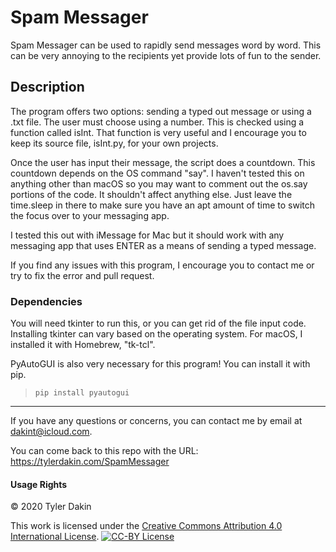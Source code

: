 # Spam Messager
Spam Messager can be used to rapidly send messages word by word.
This can be very annoying to the recipients yet provide lots of fun to the sender.

## Description
The program offers two options: sending a typed out message or using a .txt file. The user must choose using a number. This is checked using a function called isInt. That function is very useful and I encourage you to keep its source file, isInt.py, for your own projects. 

Once the user has input their message, the script does a countdown. This countdown depends on the OS command "say". I haven't tested this on anything other than macOS so you may want to comment out the os.say portions of the code. It shouldn't affect anything else. Just leave the time.sleep in there to make sure you have an apt amount of time to switch the focus over to your messaging app.

I tested this out with iMessage for Mac but it should work with any messaging app that uses ENTER as a means of sending a typed message.

If you find any issues with this program, I encourage you to contact me or try to fix the error and pull request.

### Dependencies
You will need tkinter to run this, or you can get rid of the file input code. Installing tkinter can vary based on the operating system. For macOS, I installed it with Homebrew, "tk-tcl".

PyAutoGUI is also very necessary for this program! You can install it with pip.
> `pip install pyautogui`


---
If you have any questions or concerns, you can contact me by email at [dakint@icloud.com](mailto:dakint@icloud.com).

You can come back to this repo with the URL: https://tylerdakin.com/SpamMessager

#### Usage Rights
© 2020 Tyler Dakin

This work is licensed under the [Creative Commons Attribution 4.0 International License](https://creativecommons.org/licenses/by/4.0/). 
[![CC-BY License](https://i.creativecommons.org/l/by/4.0/88x31.png)](https://creativecommons.org/licenses/by/4.0/)